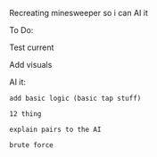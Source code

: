 Recreating minesweeper so i can AI it

To Do:

  Test current
  
  Add visuals
  
  AI it:
  
    add basic logic (basic tap stuff)
    
    12 thing
    
    explain pairs to the AI
    
    brute force
